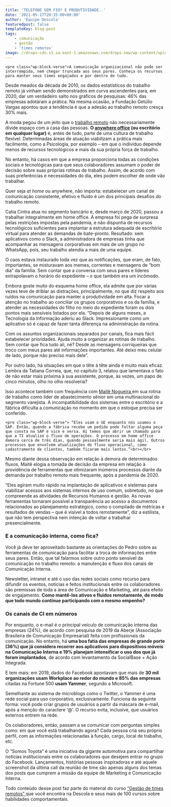 ```yaml
---
title: 'TELEFONE SEM FIO? E PRODUTIVIDADE..'
date: '2021-05-17T20:35:00+00:00'
author: 'Equipe Descola'
featuredpost: false
templateKey: blog-post
tags:
    - comunicação
    - gestão
    - 'times remotos'
image: //drops-cdn.s3.sa-east-1.amazonaws.com/drops-new/wp-content/uploads/2021/05/13203925/Captura-de-Tela-2021-05-13-a%CC%80s-17.38.46-150x150.png
---
```

```
<pre class="wp-block-verse">A comunicação organizacional não pode ser interrompida, nem chegar truncada aos seus pares. Conheça os recursos para manter seus times engajados e por dentro de tudo.
```

Desde meados da década de 2010, os dados estatísticos do trabalho remoto já vinham sendo demonstrados em curva ascendentes para, em 2020, dar um verdadeiro salto nos gráficos de pesquisas: 46% das empresas adotaram a prática. Na mesma ocasião, a Fundação Getúlio Vargas apontou que a tendência é que a adesão ao trabalho remoto cresça 30% mais.

A moda pegou de um jeito que o [trabalho remoto](https://descola.org/gestao-de-times-remotos) não necessariamente divide espaço com a casa das pessoas. **O [anywhere office](https://blog.descola.org/a-uma-conexao-de-distancia/) (ou escritório em qualquer lugar)** é, antes de tudo, parte de uma cultura de trabalho flexível. Determinadas áreas de atuação viabilizam a prática mais facilmente, como a Psicologia, por exemplo – em que o indivíduo depende menos de recursos tecnológicos e mais da sua própria força de trabalho.

No entanto, há casos em que a empresa proporciona todas as condições sociais e tecnológicas para que seus colaboradores assumam o poder de decisão sobre suas próprias rotinas de trabalho. Assim, de acordo com suas preferências e necessidades do dia, eles podem escolher de onde vão trabalhar.

Quer seja *at home* ou anywhere, não importa: estabelecer um canal de comunicação consistente, efetivo e fluido é um dos principais desafios do trabalho remoto.

Catia Cintra atua no segmento bancário e, desde março de 2020, passou a trabalhar integralmente em home office. A empresa foi pega de surpresa pelas restrições impostas pela pandemia, e não dispunha de recursos tecnológicos suficientes para implantar a estrutura adequada de escritório virtual para atender as demandas de bate-pronto. Resultado: sem aplicativos como o Slack, a administradora de empresas tinha que acompanhar as mensagens corporativas em mais de um grupo no WhatsApp, pois, seu trabalho atendia a mais de uma equipe.

O caos estava instaurado toda vez que as notificações, que eram, de fato, importantes, se misturavam aos memes, correntes e mensagens de “bom dia” da família. Sem contar que a conversa com seus pares e líderes extrapolavam o horário do expediente – o que também era um incômodo.

Embora goste muito do esquema home office, ela admite que por várias vezes teve de driblar as distrações, principalmente, no que diz respeito aos ruídos na comunicação para manter a produtividade em alta. Focar a atenção no trabalho ao conciliar os grupos corporativos e os da família, e atender as necessidades do filho no meio do expediente foram os dois pontos mais sensíveis listados por ela. “Depois de alguns meses, a Tecnologia da Informação aderiu ao Slack. Impressionante como um aplicativo só é capaz de fazer tanta diferença na administração da rotina.

Com os assuntos organizacionais separados por canais, fica mais fácil estabelecer prioridades. Ajuda muito a organizar as rotinas de trabalho. Sem contar que fica tudo ali, né? Desde as mensagens corriqueiras que troco com meus pares até informações importantes. Até deixo meu celular de lado, porque não preciso mais dele”.

Por outro lado, há situações em que o tête à tête ainda é muito mais eficaz. Lembra da Tatiana Correia, que, no capítulo 3, relatou que lamentava o fato de não estar mais próxima à sua assistente, porque, às vezes, um papo de cinco minutos, olho no olho resolveria?

Isso acontece também com frequência com <span style="text-decoration: underline;">Maitê Nogueira </span>em sua rotina de trabalho como líder de abastecimento sênior em uma multinacional do segmento varejista. A incompatibilidade dos sistemas entre o escritório e a fábrica dificulta a comunicação no momento em que o estoque precisa ser conferido.

```
<pre class="wp-block-verse"> “Eles usam o GE enquanto nós usamos o SAP. Então, quando a fábrica recebe um pedido pode faltar alguma peça que consta no SAP e vice e versa. Aí temos que abrir um chamado para que a TI atualize o fluxo de operações. O processo em home office demora cerca de três dias, quando pessoalmente seria mais ágil. Outros processos que envolvem atualizações do fluxo operacional, como cadastramento de clientes, também ficaram mais lentos.”<br></br>
```

Mesmo diante dessa observação em relação à demora de determinados fluxos, Maitê elogia a tomada de decisão da empresa em relação à providência de ferramentas que otimizaram inúmeros processos diante da demanda por trabalho remoto mais frequente, após a pandemia de 2020.

“Eles agiram muito rápido na implantação de aplicativos e sistemas para viabilizar acessos aos sistemas internos de uso comum, sobretudo, no que compreende as atividades de Recursos Humanos e gestão. As novas ferramentas tornaram possível a transparência ao acesso a documentos relacionados ao planejamento estratégico, como o compilado de métricas e resultados de vendas – que é visível a todos remotamente”, diz a estilista, que não tem perspectiva nem intenção de voltar a trabalhar presencialmente.

### **E a comunicação interna, como fica?** 

Você já deve ter aproveitado bastante as orientações do Pedro sobre as ferramentas de comunicação para facilitar a troca de informações entre seus pares. Então, que tal falarmos sobre outro ponto sensível da comunicação no trabalho remoto: a manutenção e fluxo dos canais de Comunicação Interna.

Newsletter, intranet e até o uso das redes sociais como recurso para difundir os eventos, notícias e feitos institucionais entre os colaboradores são premissas de toda a área de Comunicação e Marketing, até para efeito de engajamento. **Como mantê-los ativos e fluidos remotamente, de modo que todo mundo continue participando com o mesmo empenho?**

### **Os canais de CI em números**

Por enquanto, o e-mail é o principal veículo de comunicação interna das empresas (24%), de acordo com pesquisa de 2019 da Aberje (Associação Brasileira de Comunicação Empresarial) feita com profissionais da comunicação. No entanto, há **uma boa fatia das empresas de grande porte (36%) que já considera recorrer aos aplicativos para dispositivos móveis na Comunicação Interna e 19% planejam intensificar o uso dos que já foram implantados**, de acordo com levantamento da SocialBase + Ação Integrada.

E tem mais: em 2019, dados do Facebook apontavam que mais de **30 mil organizações usam Workplace ao redor do mundo e 85% das empresas** citadas na Fortune 500 **usam Yammer**, segundo a Microsoft.

Semelhante ao sistema de microblogs como o Twitter, o Yammer é uma rede social para uso corporativo, exclusivamente. Funciona da seguinte forma: você pode criar grupos de usuários a partir da máscara de e-mail, após a menção do caractere ‘@’. O recurso evita, inclusive, que usuários externos entrem na rede.

Os colaboradores, então, passam a se comunicar com perguntas simples como: em que você está trabalhando agora? Cada pessoa cria seu próprio perfil, com as informações relacionadas à função, cargo, local de trabalho, etc.

O “Somos Toyota” é uma iniciativa da gigante automotiva para compartilhar notícias institucionais entre os colaboradores que desejem entrar no grupo do Facebook. Lançamentos, histórias pessoas inspiradoras e até aquele screenshot da última call da reunião de time são apenas alguns dos temas dos posts que cumprem a missão da equipe de Marketing e Comunicação Interna.

Todo conteúdo desse post faz parte do material do curso [“Gestão de times remotos” ](https://descola.org/gestao-de-times-remotos)que você encontra na Descola e seus mais de 100 cursos sobre habilidades comportamentais.
